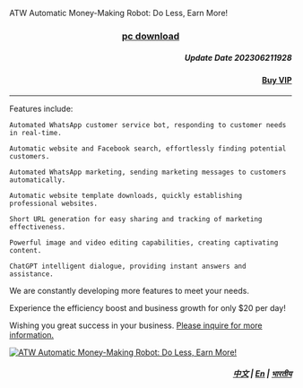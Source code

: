 ATW Automatic Money-Making Robot: Do Less, Earn More!


### <p align='center'>[pc download](https://mega.nz/file/hJgkhBwD#SVsG2FgfMZ--TPg0Vo3PO4joIpgyFOlTH2WizqWmzsw)</p>

##### <p align='right'>Update Date  202306211928 </p>
#### <p align='right'>[Buy VIP](https://wa.me/85298672794?text=ATW_get_VIP)</p>


---

Features include:

    Automated WhatsApp customer service bot, responding to customer needs in real-time. 
    
    Automatic website and Facebook search, effortlessly finding potential customers. 
    
    Automated WhatsApp marketing, sending marketing messages to customers automatically. 
    
    Automatic website template downloads, quickly establishing professional websites. 
    
    Short URL generation for easy sharing and tracking of marketing effectiveness. 
    
    Powerful image and video editing capabilities, creating captivating content. 
    
    ChatGPT intelligent dialogue, providing instant answers and assistance.


We are constantly developing more features to meet your needs.

Experience the efficiency boost and business growth for only $20 per day!


Wishing you great success in your business. [Please inquire for more information.](https://wa.me/85298672794?text=ATW_Automatic_Money_Making_information)


[![ATW Automatic Money-Making Robot: Do Less, Earn More!](https://assets.bizclikmedia.net/668/a988fae0899ef722105f773dbb2c077f:f225ccb80cadd67a3536890e199615e5/gettyimages-920743046-jpeg)](https://youtu.be/0ciZeEEKHjU)


##### <p align='right'> [中文](https://github.com/98672794/ATW/blob/main/README.md) | [En](https://github.com/98672794/ATW/blob/main/README_En.md) | [भारतीय](https://github.com/98672794/ATW/blob/main/README_भारतीय.md)</p>
